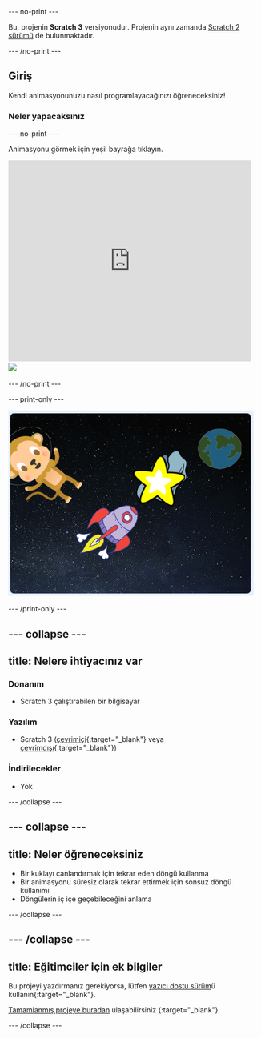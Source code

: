 \--- no-print \---

Bu, projenin **Scratch 3** versiyonudur. Projenin aynı zamanda [Scratch 2 sürümü](https://projects.raspberrypi.org/en/projects/lost-in-space-scratch2) de bulunmaktadır.

\--- /no-print \---

## Giriş

Kendi animasyonunuzu nasıl programlayacağınızı öğreneceksiniz!

### Neler yapacaksınız

\--- no-print \---

Animasyonu görmek için yeşil bayrağa tıklayın.

<div class="scratch-preview">
  <iframe allowtransparency="true" width="485" height="402" src="https://scratch.mit.edu/projects/embed/276873231/?autostart=false" frameborder="0" scrolling="no"></iframe>
  <img src="images/space-final.png">
</div>

\--- /no-print \---

\--- print-only \---

![Tamamlanmış proje](images/showcase_static.png)

\--- /print-only \---

## \--- collapse \---

## title: Nelere ihtiyacınız var

### Donanım

- Scratch 3 çalıştırabilen bir bilgisayar

### Yazılım

- Scratch 3 ([çevrimiçi](http://rpf.io/scratchon){:target="_blank"} veya [çevrimdışı](http://rpf.io/scratchoff){:target="_blank"})

### İndirilecekler

- Yok

\--- /collapse \---

## \--- collapse \---

## title: Neler öğreneceksiniz

- Bir kuklayı canlandırmak için tekrar eden döngü kullanma
- Bir animasyonu süresiz olarak tekrar ettirmek için sonsuz döngü kullanımı
- Döngülerin iç içe geçebileceğini anlama

\--- /collapse \---

## \--- /collapse \---

## title: Eğitimciler için ek bilgiler

Bu projeyi yazdırmanız gerekiyorsa, lütfen [yazıcı dostu sürüm](https://projects.raspberrypi.org/en/projects/lost-in-space/print)ü kullanın{:target="_blank"}.

[Tamamlanmış projeye buradan](http://rpf.io/p/en/lost-in-space-get) ulaşabilirsiniz {:target="_blank"}.

\--- /collapse \---
